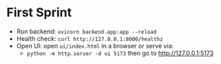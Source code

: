 # First Sprint

- Run backend: `uvicorn backend.app:app --reload`
- Health check: `curl http://127.0.0.1:8000/healthz`
- Open UI: open `ui/index.html` in a browser or serve via:
  - `python -m http.server -d ui 5173` then go to http://127.0.0.1:5173

